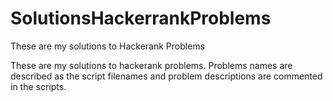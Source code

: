 # SolutionsHackerrankProblems
These are my solutions to Hackerank Problems

These are my solutions to hackerank problems. Problems names are described as the script filenames and 
problem descriptions are commented in the scripts. 
